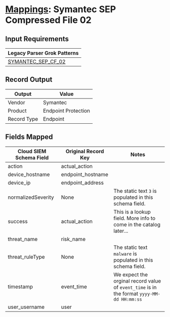 # [Mappings](README.md): Symantec SEP Compressed File 02

## Input Requirements

|Legacy Parser Grok Patterns|
|-------------|
|[SYMANTEC_SEP_CF_02](../legacy_parsers/SYMANTEC_SEP_CF_02.md)|

## Record Output

|Output|Value|
|------|-----|
|Vendor|Symantec|
|Product|Endpoint Protection|
|Record Type|Endpoint|

## Fields Mapped

|Cloud SIEM Schema Field|Original Record Key|Notes|
|-----------------------|-------------------|-----|
|action|actual_action||
|device_hostname|endpoint_hostname||
|device_ip|endpoint_address||
|normalizedSeverity|None|The static text `3` is populated in this schema field.|
|success|actual_action|This is a lookup field. More info to come in the catalog later...|
|threat_name|risk_name||
|threat_ruleType|None|The static text `malware` is populated in this schema field.|
|timestamp|event_time|We expect the orginal record value of `event_time` is in the format `yyyy-MM-dd HH:mm:ss`|
|user_username|user||

